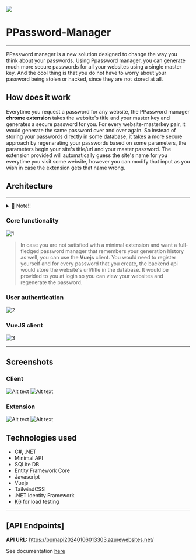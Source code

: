 <img src="public/icon_main.png"/>

# PPassword-Manager
***

PPassword manager is a new solution designed to change the way you think about your passwords. Using Ppassword manager, you can generate much more secure passwords for all your websites using a single master key. And the cool thing is that you do not have to worry about your password being stolen or hacked, since they are not stored at all.

## How does it work

Everytime you request a password for any website, the PPassword manager **chrome extension** takes the website's title and your master key and generates a secure password for you. For every website-masterkey pair, it would generate the same password over and over again. So instead of storing your passwords directly in some database, it takes a more secure approach by regenarating your passwords based on some parameters, the parameters begin your site's title/url and your master password.
The extension provided will automatically guess the site's name for you everytime you visit some website, however you can modify that input as you wish in case the extension gets that name wrong.

## Architecture

***
<details>
  <summary>📣 Note!!</summary>
  <p>This is not the final release and will be updated in the future.</p>
</details>

### Core functionality

![1](public/core.png)
> In case you are not satisfied with a minimal extension and want a full-fledged password manager that remembers your generation history as well, you can use the **Vuejs** client. You would need to register yourself and for every password that you create, the backend api would store the website's url/title in the database. It would be provided to you at login so you can view your websites and regenerate the password.

### User authentication

![2](public/authentication.png)

### VueJS client

![3](public/auth_user.png)

***

## Screenshots

### Client

![Alt text](public/main_client.png)
![Alt text](public/main_client_gen.png)

### Extension

<!-- ![Alt text](public/image1_ext.png) -->
![Alt text](public/main_ext.png)
![Alt text](public/main_gen.png)
<!-- ### Vuejs client -->

## Technologies used

- C#, .NET
- Minimal API
- SQLite DB
- Entity Framework Core
- Javascript
- Vuejs
- TailwindCSS
- .NET Identity Framework
- [K6](https://k6.io/) for load testing

***

## [API Endpoints]

**API URL:** https://ppmapi20240106013303.azurewebsites.net/

See documentation [here](./PPM_API/Tests/endpoints_test.http)
